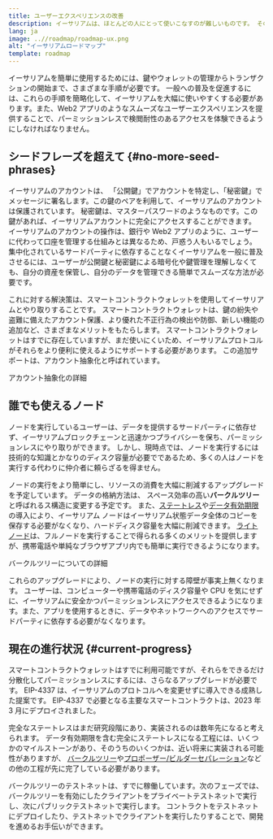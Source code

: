 ```yaml
---
title: ユーザーエクスペリエンスの改善
description: イーサリアムは、ほとんどの人にとって使いこなすのが難しいものです。 そのため、一般の人にも使ってもらえるように、イーサリアムへの参入障壁を大幅に下げる必要があります。ユーザーは、イーサリアムの分散型、パーミッションレス、検閲耐性といったアクセスのメリットを享受できるだけでなく、従来のWeb2アプリと同じように簡単に使えるようにする必要があります。
lang: ja
image: ..//roadmap/roadmap-ux.png
alt: "イーサリアムロードマップ"
template: roadmap
---
```


イーサリアムを簡単に使用するためには、鍵やウォレットの管理からトランザクションの開始まで、さまざまな手順が必要です。 一般への普及を促進するには、これらの手順を簡略化して、イーサリアムを大幅に使いやすくする必要があります。また、Web2 アプリのようなスムーズなユーザーエクスペリエンスを提供することで、パーミッションレスで検閲耐性のあるアクセスを体験できるようにしなければなりません。

## シードフレーズを超えて {#no-more-seed-phrases}

イーサリアムのアカウントは、 「公開鍵」でアカウントを特定し、「秘密鍵」でメッセージに署名します。この鍵のペアを利用して、イーサリアムのアカウントは保護されています。 秘密鍵は、マスターパスワードのようなものです。この鍵があれば、イーサリアムアカウントに完全にアクセスすることができます。 イーサリアムのアカウントの操作は、銀行や Web2 アプリのように、ユーザーに代わって口座を管理する仕組みとは異なるため、戸惑う人もいるでしょう。 集中化されているサードパーティに依存することなくイーサリアムを一般に普及させるには、ユーザーが公開鍵と秘密鍵による暗号化や鍵管理を理解しなくても、自分の資産を保管し、自分のデータを管理できる簡単でスムーズな方法が必要です。

これに対する解決策は、スマートコントラクトウォレットを使用してイーサリアムとやり取りすることです。 スマートコントラクトウォレットは、鍵の紛失や盗難に備えたアカウント保護、より優れた不正行為の検出や防御、新しい機能の追加など、さまざまなメリットをもたらします。 スマートコントラクトウォレットはすでに存在していますが、まだ使いにくいため、イーサリアムプロトコルがそれらをより便利に使えるようにサポートする必要があります。 この追加サポートは、アカウント抽象化と呼ばれています。

<ButtonLink variant="outline-color" to="/roadmap/account-abstraction/">アカウント抽象化の詳細</ButtonLink>

## 誰でも使えるノード

ノードを実行しているユーザーは、データを提供するサードパーティに依存せず、イーサリアムブロックチェーンと迅速かつプライバシーを保ち、パーミッションレスにやり取りができます。 しかし、現時点では、ノードを実行するには技術的な知識とかなりのディスク容量が必要でであるため、多くの人はノードを実行する代わりに仲介者に頼らざるを得ません。

ノードの実行をより簡単にし、リソースの消費を大幅に削減するアップグレードを予定しています。 データの格納方法は、 スペース効率の高い**バークルツリー**と呼ばれるス構造に変更する予定です。 また、[ステートレス](/roadmap/statelessness)や[データ有効期限](/roadmap/statelessness/#data-expiry)の導入により、イーサリアム ノードはイーサリアム状態データ全体のコピーを保存する必要がなくなり、ハードディスク容量を大幅に削減できます。 [ライトノード](/developers/docs/nodes-and-clients/light-clients/)は、フルノードを実行することで得られる多くのメリットを提供しますが、携帯電話や単純なブラウザアプリ内でも簡単に実行できるようになります。

<ButtonLink variant="outline-color" to="/roadmap/verkle-trees/">バークルツリーについての詳細</ButtonLink>

これらのアップグレードにより、ノードの実行に対する障壁が事実上無くなります。 ユーザーは、コンピューターや携帯電話のディスク容量や CPU を気にせずに、イーサリアムに安全かつパーミッションレスにアクセスできるようになります。また、アプリを使用するときに、データやネットワークへのアクセスでサードパーティに依存する必要がなくなります。

## 現在の進行状況 {#current-progress}

スマートコントラクトウォレットはすでに利用可能ですが、それらをできるだけ分散化してパーミッションレスにするには、さらなるアップグレードが必要です。 EIP-4337 は、イーサリアムのプロトコルへを変更せずに導入できる成熟した提案です。 EIP-4337 で必要となる主要なスマートコントラクトは、2023 年 3 月にデプロイされました。

完全なステートレスはまだ研究段階にあり、実装されるのは数年先になると考えられます。 データ有効期限を含む完全にステートレスになる工程には、いくつかのマイルストーンがあり、そのうちのいくつかは、近い将来に実装される可能性がありますが、 [バークルツリー](/roadmap/verkle-trees/)や[プロポーザー/ビルダーセパレーション](/roadmap/pbs/)などの他の工程が先に完了している必要があります。

バークルツリーのテストネットは、すでに稼働しています。次のフェーズでは、バークルツリーを有効にしたクライアントをプライベートテストネットで実行し、次にパブリックテストネットで実行します。 コントラクトをテストネットにデプロイしたり、テストネットでクライアントを実行したりすることで、開発を進めるお手伝いができます。
